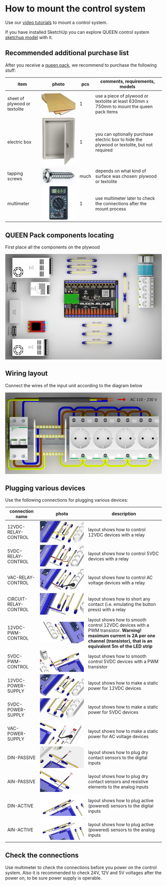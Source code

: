# How to mount the control system

Use our [video tutorials](video_tutorials) to mount a control system.

If you have installed SketchUp you can explore QUEEN control system [sketchup model](https://1drv.ms/u/s!Am_hkdn5bouS1G9334yBP5ogC4-f) with it.  

## Recommended additional purchase list

After you receive a [queen pack](queen_pack), we recommend to purchase the following stuff:

| item                          |                      photo                      | pcs  | comments, requirements, models                                                              |
|-------------------------------|:-----------------------------------------------:|------|---------------------------------------------------------------------------------------------|
| sheet of plywood or textolite |   ![](assets/photo/plywood-1.jpg ':size=200')   | 1    | use a piece of plywood or textolite at least 630mm x 750mm to mount the queen pack items    |
| electric box                  | ![](assets/photo/electrobox-1.jpg ':size=200')  | 1    | you can optionally purchase electric box to hide the plywood or textolite, but not required |
| tapping screws                |    ![](assets/photo/screw_1.jpg ':size=50')     | much | depends on what kind of surface was chosen: plywood or textolite                            |
| multimeter                    | ![](assets/photo/multimeter_1.jpg ':size=100')  | 1    | use multimeter later to check the connections after the mount process                       |

## QUEEN Pack components locating

First place all the components on the plywood

![cs-queen_place](assets/layout/cs-queen_place2.png ':size=600')

## Wiring layout

Connect the wires of the input unit according to the diagram below  

![cs-queen_wiring](assets/layout/wireMain230v.png ':size=600')

## Plugging various devices

Use the following connections for plugging various devices:

| connection name       | photo                                                    | description                                                                                                                                                                        |
|-----------------------|----------------------------------------------------------|------------------------------------------------------------------------------------------------------------------------------------------------------------------------------------|
| 12VDC-RELAY-CONTROL   | ![](assets/layout/12vdc-relay-control.jpg ':size=500')   | layout shows how to control 12VDC devices with a relay                                                                                                                             |
| 5VDC-RELAY-CONTROL    | ![](assets/layout/5vdc-relay-control.jpg ':size=500')    | layout shows how to control 5VDC devices with a relay                                                                                                                              |
| VAC-RELAY-CONTROL     | ![](assets/layout/vac-relay-control.jpg ':size=500')     | layout shows how to control AC voltage devices with a relay                                                                                                                        |
| CIRCUIT-RELAY-CONTROL | ![](assets/layout/circuit-relay-control.jpg ':size=500') | layout shows how to short any contact (i.e. emulating the button press) with a relay                                                                                               |
| 12VDC-PWM-CONTROL     | ![](assets/layout/12vdc-pwm-control.jpg ':size=500')     | layout shows how to smooth control 12VDC devices with a PWM transistor. **Warning! maximum current is 2A per one channel (transistor), that is an equivalent 5m of the LED strip** |
| 5VDC-PWM-CONTROL      | ![](assets/layout/5vdc-pwm-control.jpg ':size=500')      | layout shows how to smooth control 5VDC devices with a PWM transistor                                                                                                              |
| 12VDC-POWER-SUPPLY    | ![](assets/layout/12vdc-power-supply.jpg ':size=500')    | layout shows how to make a static power for 12VDC devices                                                                                                                          |
| 5VDC-POWER-SUPPLY     | ![](assets/layout/5vdc-power-supply.jpg ':size=500')     | layout shows how to make a static power for 5VDC devices                                                                                                                           |
| VAC-POWER-SUPPLY      | ![](assets/layout/vac-power-supply.jpg ':size=500')      | layout shows how to make a static power for AC voltage devices                                                                                                                     |
| DIN-PASSIVE           | ![](assets/layout/din-passive.jpg ':size=500')           | layout shows how to plug dry contact sensors to the digital inputs                                                                                                                 |
| AIN-PASSIVE           | ![](assets/layout/ain-passive.jpg ':size=500')           | layout shows how to plug dry contact sensors and resistive elements to the analog inputs                                                                                           |
| DIN-ACTIVE            | ![](assets/layout/din-active.jpg ':size=500')            | layout shows how to plug active (powered) sensors to the digital inputs                                                                                                            |
| AIN-ACTIVE            | ![](assets/layout/ain-active.jpg ':size=500')            | layout shows how to plug active (powered) sensors to the analog inputs                                                                                                             |

## Check the connections

Use multimeter to check the connections before you power on the control system. Also it is recommended to check 24V, 12V and 5V voltages after the power on, to be sure power supply is operable.
